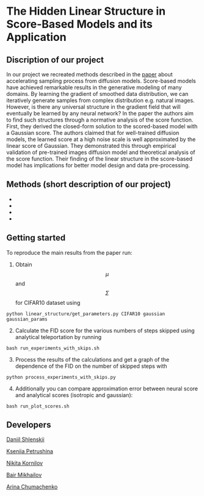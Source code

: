 # The Hidden Linear Structure in Score-Based Models and its Application

## Discription of our project

In our project we recreated methods described in the [paper](https://arxiv.org/pdf/2311.10892.pdf) about accelerating sampling process from diffusion models. 
Score-based models have achieved remarkable results in the generative modeling of many domains. 
By learning the gradient of smoothed data distribution, we can iteratively generate samples from complex distribution e.g. natural images. 
However, is there any universal structure in the gradient field that will eventually be learned by any neural network? 
In the paper the authors aim to find such structures through a normative analysis of the score function. 
First, they derived the closed-form solution to the scored-based model with a Gaussian score. 
The authors claimed that for well-trained diffusion models, the learned score at a high noise scale is well approximated by the linear score of Gaussian. 
They demonstrated this through empirical validation of pre-trained images diffusion model and theoretical analysis of the score function. 
Their finding of the linear structure in the score-based model has implications for better model design and data pre-processing.


## Methods (short description of our project)

- 
- 
- 
- 


## Getting started

To reproduce the main results from the paper run:

1. Obtain $$\mu$$ and $$\Sigma$$ for CIFAR10 dataset using
```
python linear_structure/get_parameters.py CIFAR10 gaussian gaussian_params
```
2. Calculate the FID score for the various numbers of steps skipped using analytical teleportation by running
```
bash run_experiments_with_skips.sh
```
3. Process the results of the calculations and get a graph of the dependence of the FID on the number of skipped steps with
```
python process_experiments_with_skips.py
```
4. Additionally you can compare approximation error between neural score and analytical scores (isotropic and gaussian):
```
bash run_plot_scores.sh
```



## Developers 

[Daniil Shlenskii](https://github.com/daniil-shlenskii)

[Kseniia Petrushina](https://github.com/pkseniya)

[Nikita Kornilov]()

[Bair Mikhailov](https://github.com/MikhailovBair)

[Arina Chumachenko](https://github.com/arina-chumachenko)
